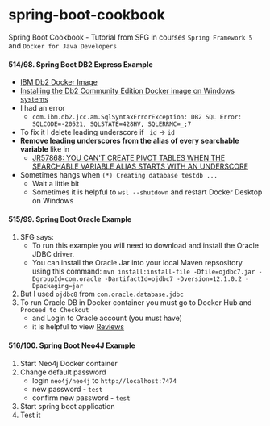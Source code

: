 # spring-boot-cookbook
Spring Boot Cookbook - Tutorial from SFG in courses `Spring Framework 5` and `Docker for Java Developers`

####  514/98. Spring Boot DB2 Express Example

-  [IBM Db2 Docker Image](https://hub.docker.com/r/ibmcom/db2)
-  [Installing the Db2 Community Edition Docker image on Windows systems](https://www.ibm.com/support/producthub/db2/docs/content/SSEPGG_11.5.0/com.ibm.db2.luw.db2u_openshift.doc/doc/t_install_db2CE_win_img.html)
-  I had an error
    -  `com.ibm.db2.jcc.am.SqlSyntaxErrorException: DB2 SQL Error: SQLCODE=-20521, SQLSTATE=428HV, SQLERRMC=_;7`
-  To fix it I delete leading underscore if `_id` -> `id`    
-  **Remove leading underscores from the alias of every searchable variable** like in 
    -  [JR57868: YOU CAN'T CREATE PIVOT TABLES WHEN THE SEARCHABLE VARIABLE ALIAS STARTS WITH AN UNDERSCORE](https://www.ibm.com/support/pages/apar/JR57868)
-  Sometimes hangs when `(*) Creating database testdb ... `
    -  Wait a little bit
    -  Sometimes it is helpful to `wsl --shutdown` and restart Docker Desktop on Windows    

####  515/99. Spring Boot Oracle Example

1.  SFG says:
    *  To run this example you will need to download and install the Oracle JDBC driver.
    *  You can install the Oracle Jar into your local Maven repsository using this command: `mvn install:install-file -Dfile=ojdbc7.jar -DgroupId=com.oracle -DartifactId=ojdbc7 -Dversion=12.1.0.2 -Dpackaging=jar`
2.  But I used `ojdbc8` from `com.oracle.database.jdbc`
3.  To run Oracle DB in Docker container you must go to Docker Hub and `Proceed to Checkout`
    -  and Login to Oracle account (you must have)
    -  it is helpful to view [Reviews](https://hub.docker.com/_/oracle-database-enterprise-edition?tab=reviews) 

####  516/100. Spring Boot Neo4J Example

1.  Start Neo4j Docker container
2.  Change default password
    -  login `neo4j/neo4j` to `http://localhost:7474`
    -  new password - `test`
    -  confirm new password - `test`
3.  Start spring boot application
4.  Test it     

    